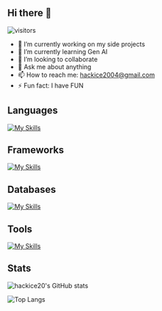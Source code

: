 ## Hi there 👋

![visitors](https://visitor-badge.laobi.icu/badge?page_id=hackice20.hackice20)


- 🔭 I’m currently working on my side projects
- 🌱 I’m currently learning Gen AI
- 👯 I’m looking to collaborate
- 💬 Ask me about anything
- 📫 How to reach me: hackice2004@gmail.com
- ⚡ Fun fact: I have FUN

<h2>Languages</h2>

[![My Skills](https://skillicons.dev/icons?i=cpp,python,java,ts,js,bash,rust,go)](https://skillicons.dev)

<h2>Frameworks</h2>
  
[![My Skills](https://skillicons.dev/icons?i=nextjs,express,react,tailwindcss)](https://skillicons.dev)

<h2>Databases</h2>
  
[![My Skills](https://skillicons.dev/icons?i=postgres,mongo)](https://skillicons.dev)

<h2>Tools</h2>
 
[![My Skills](https://skillicons.dev/icons?i=git,github,docker,prisma,postman,linux)](https://skillicons.dev)

<h2>Stats</h2>

![hackice20's GitHub stats](https://github-readme-stats.vercel.app/api?username=hackice20&layout=compactcount_private=true)

![Top Langs](https://github-readme-stats.vercel.app/api/top-langs/?username=hackice20&layout=compact&include_all_commits=true&count_private=true)

  
